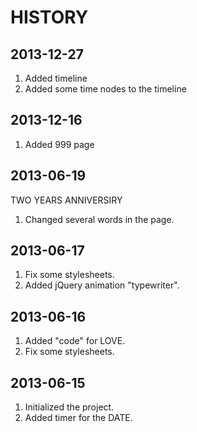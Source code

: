 # HISTORY

## 2013-12-27

1. Added timeline
2. Added some time nodes to the timeline

## 2013-12-16

1. Added 999 page

## 2013-06-19

TWO YEARS ANNIVERSIRY

1. Changed several words in the page.

## 2013-06-17

1. Fix some stylesheets.
2. Added jQuery animation "typewriter".

## 2013-06-16

1. Added "code" for LOVE.
2. Fix some stylesheets.

## 2013-06-15

1. Initialized the project.
2. Added timer for the DATE.
